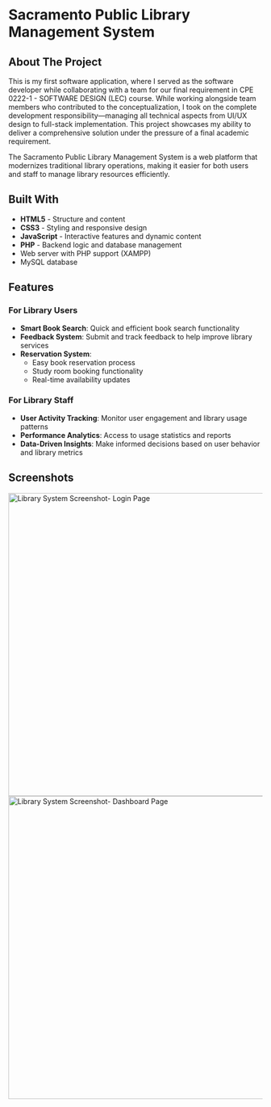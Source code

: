# Sacramento Public Library Management System 

##  About The Project

This is my first software application, where I served as the software developer while collaborating with a team for our final requirement in CPE 0222-1 - SOFTWARE DESIGN (LEC) course. While working alongside team members who contributed to the conceptualization, I took on the complete development responsibility—managing all technical aspects from UI/UX design to full-stack implementation. This project showcases my ability to deliver a comprehensive solution under the pressure of a final academic requirement.

The Sacramento Public Library Management System is a web platform that modernizes traditional library operations, making it easier for both users and staff to manage library resources efficiently.

##  Built With
- **HTML5** - Structure and content
- **CSS3** - Styling and responsive design
- **JavaScript** - Interactive features and dynamic content
- **PHP** - Backend logic and database management
- Web server with PHP support (XAMPP)
- MySQL database


##  Features

### For Library Users 
- **Smart Book Search**: Quick and efficient book search functionality
- **Feedback System**: Submit and track feedback to help improve library services
- **Reservation System**: 
  - Easy book reservation process
  - Study room booking functionality
  - Real-time availability updates

### For Library Staff 
- **User Activity Tracking**: Monitor user engagement and library usage patterns
- **Performance Analytics**: Access to usage statistics and reports
- **Data-Driven Insights**: Make informed decisions based on user behavior and library metrics



##  Screenshots
 <img src="https://drive.google.com/uc?export=view&id=1byI39NpF8pENY5nGu7qq92ka2w-bv_hj" alt="Library System Screenshot- Login Page" width="600"/>
<img src="https://drive.google.com/uc?export=view&id=1MdUM9DZ78a2PbuxBMlCS7X0wT2sSLXuH" alt="Library System Screenshot- Dashboard Page" width="600"/>



